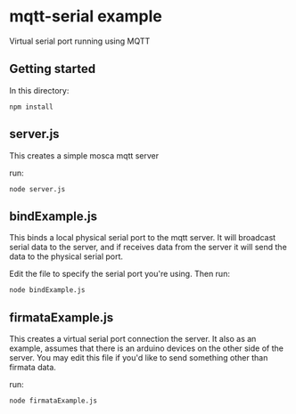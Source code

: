 mqtt-serial example
=============

Virtual serial port running using MQTT

## Getting started

In this directory:

```
npm install
```

## server.js

This creates a simple mosca mqtt server

run:

```
node server.js
````


## bindExample.js

This binds a local physical serial port to the mqtt server.  It will broadcast serial data to the server, and if receives data from the server it will send the data to the physical serial port.

Edit the file to specify the serial port you're using. Then run:

```
node bindExample.js
```


## firmataExample.js

This creates a virtual serial port connection the server.  It also as an example, assumes that there is an arduino devices on the other side of the server.  You may edit this file if you'd like to send something other than firmata data.

run:

```
node firmataExample.js
```
